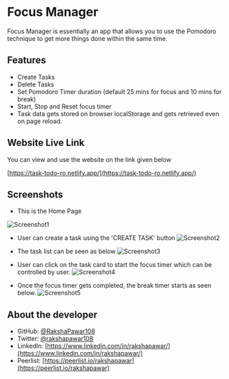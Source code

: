 # Focus Manager

Focus Manager is essentially an app that allows you to use the Pomodoro technique to get more things done within the same time. 

## Features

- Create Tasks
- Delete Tasks
- Set Pomodoro Timer duration (default 25 mins for focus and 10 mins for break)
- Start, Stop and Reset focus timer
- Task data gets stored on browser localStorage and gets retrieved even on page reload.

## Website Live Link

You can view and use the website on the link given below

[https://task-todo-ro.netlify.app/](https://task-todo-ro.netlify.app/)

## Screenshots

- This is the Home Page

![Screenshot1](/src/assets/screenshots/Screenshot1.png)

- User can create a task using the 'CREATE TASK' button
![Screenshot2](/src/assets/screenshots/Screenshot2.png)

- The task list can be seen as below
![Screenshot3](/src/assets/screenshots/Screenshot3.png)

- User can click on the task card to start the focus timer which can be controlled by user.
![Screenshot4](/src/assets/screenshots/Screenshot4.png)

- Once the focus timer gets completed, the break timer starts as seen below.
![Screenshot5](/src/assets/screenshots/Screenshot5.png)

## About the developer

- GitHub: [@RakshaPawar108](https://github.com/RakshaPawar108)
- Twitter: [@rakshapawar108](https://twitter.com/rakshapawar108)
- LinkedIn: [https://www.linkedin.com/in/rakshapawar/](https://www.linkedin.com/in/rakshapawar/)
- Peerlist: [https://peerlist.io/rakshapawar](https://peerlist.io/rakshapawar)
